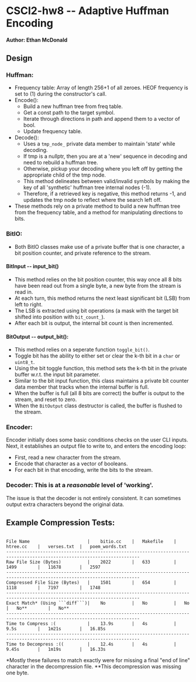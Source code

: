 # CSCI2-hw8 -- Adaptive Huffman Encoding
#### Author: Ethan McDonald

## Design

### Huffman:
+ Frequency table: Array of length 256+1 of all zeroes. HEOF frequency is set to (1) during the constructor's call.
+ Encode(): 
    + Build a new huffman tree from freq table.
    + Get a const path to the target symbol.
    + Iterate through directions in path and append them to a vector of bool.
    + Update frequency table.
+ Decode():
    + Uses a ```tmp_node_``` private data member to maintain 'state' while decoding.
    + If tmp is a nullptr, then you are at a 'new' sequence in decoding and need to rebuild a huffman tree.
    + Otherwise, pickup your decoding where you left off by getting the appropriate child of the tmp node.
    + This method delineates between valid/invalid symbols by making the key of all 'synthetic' huffman tree internal nodes (-1).
    + Therefore, if a retrieved key is negative, this method returns -1, and updates the tmp node to reflect where the search left off.
+ These methods rely on a private method to build a new huffman tree from the frequency table, and a method for manipulating directions to bits.

### BitIO:
+ Both BitIO classes make use of a private buffer that is one character, a bit position counter, and private reference to the stream.
#### BitInput -- input_bit()
+ This method relies on the bit position counter, this way once all 8 bits have been read out from a single byte, a new byte from the stream is read in.
+ At each turn, this method returns the next least significant bit (LSB) from left to right.
+ The LSB is extracted using bit operations (a mask with the target bit shifted into position with ```bit_count_```).
+ After each bit is output, the internal bit count is then incremented.

#### BitOutput -- output_bit():
+ This method relies on a seperate function ```toggle_bit()```.
+ Toggle bit has the ability to either set or clear the k-th bit in a ```char``` or ```uint8_t```.
+ Using the bit toggle function, this method sets the k-th bit in the private buffer w.r.t. the input bit parameter.
+ Similar to the bit input function, this class maintains a private bit counter data member that tracks when the internal buffer is full.
+ When the buffer is full (all 8 bits are correct) the buffer is output to the stream, and reset to zero.
+ When the ```BitOutput``` class destructor is called, the buffer is flushed to the stream.

### Encoder:
Encoder initially does some basic conditions checks on the user CLI inputs. Next, it establishes an output file to write to, and enters the encoding loop:
+ First, read a new character from the stream.
+ Encode that character as a vector of booleans.
+ For each bit in that encoding, write the bits to the stream.

### Decoder: This is at a *reasonable* level of 'working'.
The issue is that the decoder is not entirely consistent. It can sometimes output extra characters beyond the original data.

## Example Compression Tests:

```
                            
File Name                      |    bitio.cc    |   Makefile    |   htree.cc    |   verses.txt  |   poem_words.txt
-------------------------------------------------------------------------------------------------------------------------
Raw File Size (Bytes)          |    2022        |   633         |   1499        |   11678       |   2597
-------------------------------------------------------------------------------------------------------------------------
Compressed File Size (Bytes)   |    1501        |   654         |   1118        |   7197        |   1748
-------------------------------------------------------------------------------------------------------------------------
Exact Match* (Using ```diff```)|    No          |   No          |   No          |   No**        |   No**
-------------------------------------------------------------------------------------------------------------------------
Time to Compress :(            |    13.9s       |   4s          |   9.5s        |   1m21s       |   16.85s
-------------------------------------------------------------------------------------------------------------------------
Time to Decompress :((         |    12.4s       |   4s          |   9.45s       |   1m19s       |   16.33s
```
*Mostly these failures to match exactly were for missing a final "end of line" character in the decompression file.
**This decompression was missing one byte.